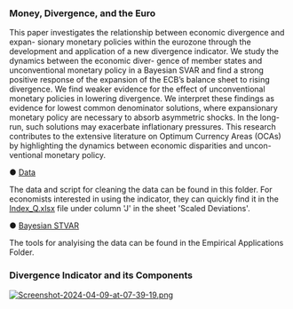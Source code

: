 ### Money, Divergence, and the Euro

This paper investigates the relationship between economic divergence and expan- sionary monetary policies within the eurozone through the development and application of a new divergence indicator. We study the dynamics between the economic diver- gence of member states and unconventional monetary policy in a Bayesian SVAR and find a strong positive response of the expansion of the ECB’s balance sheet to rising divergence. We find weaker evidence for the effect of unconventional monetary policies in lowering divergence. We interpret these findings as evidence for lowest common denominator solutions, where expansionary monetary policy are necessary to absorb asymmetric shocks. In the long-run, such solutions may exacerbate inflationary pressures. This research contributes to the extensive literature on Optimum Currency Areas (OCAs) by highlighting the dynamics between economic disparities and uncon- ventional monetary policy.

● [Data](https://github.com/Moritz-Pfeifer/Divergence-Indicator/tree/main/Data) 

The data and script for cleaning the data can be found in this folder. For economists interested in using the indicator, they can quickly find it in the [Index_Q.xlsx](https://github.com/Moritz-Pfeifer/Divergence-Indicator/blob/main/Data/Index_Q.xlsx) file under column 'J' in the sheet 'Scaled Deviations'. 

● [Bayesian STVAR](https://github.com/Moritz-Pfeifer/Divergence-Indicator/blob/main/Empirical_Application_Divergence)

The tools for analyising the data can be found in the Empirical Applications Folder. 

### Divergence Indicator and its Components
[![Screenshot-2024-04-09-at-07-39-19.png](https://i.postimg.cc/Bbcj0kxX/Screenshot-2024-04-09-at-07-39-19.png)](https://postimg.cc/jn2x683b)
